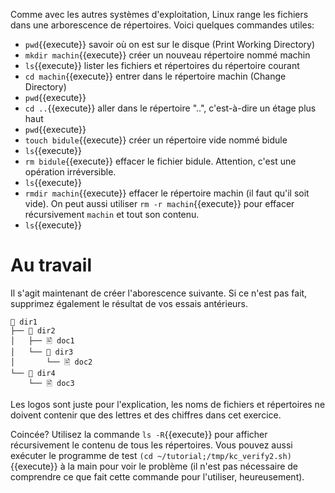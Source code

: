 Comme avec les autres systèmes d'exploitation, Linux range les fichiers dans une
arborescence de répertoires. Voici quelques commandes utiles:

- ```pwd```{{execute}} savoir où on est sur le disque (Print Working Directory)
- ```mkdir machin```{{execute}} créer un nouveau répertoire nommé machin
- ```ls```{{execute}} lister les fichiers et répertoires du répertoire courant
- ```cd machin```{{execute}} entrer dans le répertoire machin (Change Directory)
- ```pwd```{{execute}}
- ```cd ..```{{execute}} aller dans le répertoire "..", c'est-à-dire un étage plus haut
- ```pwd```{{execute}} 
- ```touch bidule```{{execute}} créer un répertoire vide nommé bidule
- ```ls```{{execute}} 
- ```rm bidule```{{execute}} effacer le fichier bidule. Attention, c'est une opération irréversible.
- ```ls```{{execute}} 
- ```rmdir machin```{{execute}} effacer le répertoire machin (il faut qu'il soit
  vide). On peut aussi utiliser ```rm -r machin```{{execute}} pour effacer
  récursivement ```machin``` et tout son contenu.
- ```ls```{{execute}} 

# Au travail

Il s'agit maintenant de créer l'aborescence suivante. Si ce n'est pas fait,
supprimez également le résultat de vos essais antérieurs.

```
📁 dir1
├── 📁 dir2
│   ├── 🖹 doc1
│   └── 📁 dir3
│       └── 🖹 doc2
└── 📁 dir4
    └── 🖹 doc3
```

Les logos sont juste pour l'explication, les noms de fichiers et répertoires ne
doivent contenir que des lettres et des chiffres dans cet exercice. 

Coincée? Utilisez la commande ```ls -R```{{execute}} pour afficher récursivement
le contenu de tous les répertoires. Vous pouvez aussi exécuter le programme de
test ```(cd ~/tutorial;/tmp/kc_verify2.sh)```{{execute}} à la main pour voir le
problème (il n'est pas nécessaire de comprendre ce que fait cette commande pour
l'utiliser, heureusement).
